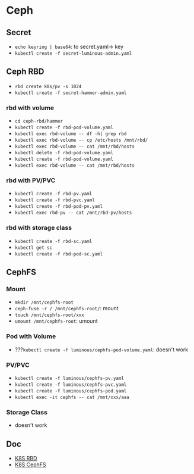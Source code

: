 # Ceph
## Secret
- `echo keyring | base64`: to secret.yaml-> key
- `kubectl create -f secret-luminous-admin.yaml`

## Ceph RBD
- `rbd create k8s/pv -s 1024`
- `kubectl create -f secret-hammer-admin.yaml`

### rbd with volume
- `cd ceph-rbd/hammer`
- `kubectl create -f rbd-pod-volume.yaml`
- `kubectl exec rbd-volume -- df -h| grep rbd`
- `kubectl exec rbd-volume -- cp /etc/hosts /mnt/rbd/`
- `kubectl exec rbd-volume -- cat /mnt/rbd/hosts`
- `kubectl delete -f rbd-pod-volume.yaml`
- `kubectl create -f rbd-pod-volume.yaml`
- `kubectl exec rbd-volume -- cat /mnt/rbd/hosts`

### rbd with PV/PVC
- `kubectl create -f rbd-pv.yaml`
- `kubectl create -f rbd-pvc.yaml`
- `kubectl create -f rbd-pod-pv.yaml`
- `kubectl exec rbd-pv -- cat /mnt/rbd-pv/hosts`

### rbd with storage class
- `kubectl create -f rbd-sc.yaml`
- `kubectl get sc`
- `kubectl create -f rbd-pod-sc.yaml`


## CephFS
### Mount
- `mkdir /mnt/cephfs-root`
- `ceph-fuse -r / /mnt/cephfs-root/`: mount
- `touch /mnt/cephfs-root/xxx`
- `umount /mnt/cephfs-root`: umount

### Pod with Volume
- ???`kubectl create -f luminous/cephfs-pod-volume.yaml`: doesn't work

### PV/PVC
- `kubectl create -f luminous/cephfs-pv.yaml`
- `kubectl create -f luminous/cephfs-pvc.yaml`
- `kubectl create -f luminous/cephfs-pod.yaml`
- `kubectl exec -it cephfs -- cat /mnt/xxx/aaa`

### Storage Class
- doesn't work


## Doc
- [K8S RBD](https://ieevee.com/tech/2018/05/16/k8s-rbd.html)
- [K8S CephFS](https://ieevee.com/tech/2018/05/17/k8s-cephfs.html)